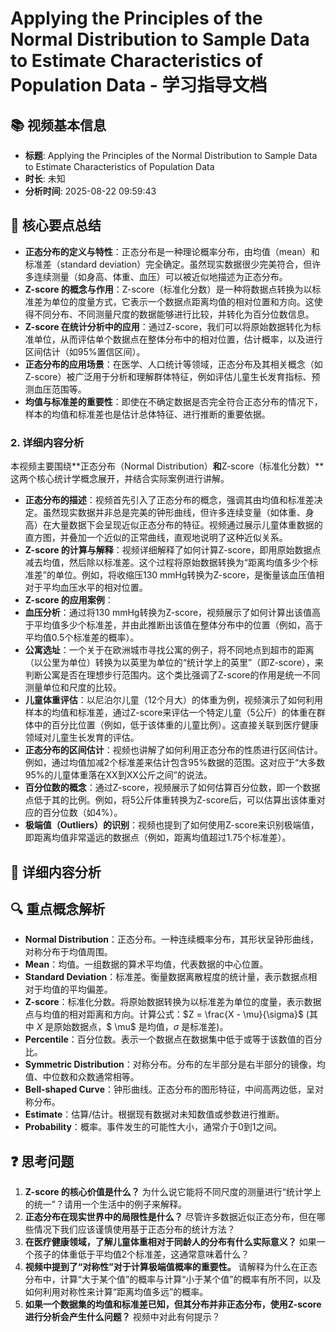 
# Applying the Principles of the Normal Distribution to Sample Data to Estimate Characteristics of Population Data - 学习指导文档

## 📚 视频基本信息
- **标题**: Applying the Principles of the Normal Distribution to Sample Data to Estimate Characteristics of Population Data
- **时长**: 未知
- **分析时间**: 2025-08-22 09:59:43

## 🎯 核心要点总结
*   **正态分布的定义与特性**：正态分布是一种理论概率分布，由均值（mean）和标准差（standard deviation）完全确定。虽然现实数据很少完美符合，但许多连续测量（如身高、体重、血压）可以被近似地描述为正态分布。
*   **Z-score 的概念与作用**：Z-score（标准化分数）是一种将数据点转换为以标准差为单位的度量方式，它表示一个数据点距离均值的相对位置和方向。这使得不同分布、不同测量尺度的数据能够进行比较，并转化为百分位数信息。
*   **Z-score 在统计分析中的应用**：通过Z-score，我们可以将原始数据转化为标准单位，从而评估单个数据点在整体分布中的相对位置，估计概率，以及进行区间估计（如95%置信区间）。
*   **正态分布的应用场景**：在医学、人口统计等领域，正态分布及其相关概念（如Z-score）被广泛用于分析和理解群体特征，例如评估儿童生长发育指标、预测血压范围等。
*   **均值与标准差的重要性**：即使在不确定数据是否完全符合正态分布的情况下，样本的均值和标准差也是估计总体特征、进行推断的重要依据。
### 2. 详细内容分析
本视频主要围绕**正态分布（Normal Distribution）**和**Z-score（标准化分数）**这两个核心统计学概念展开，并结合实际案例进行讲解。
*   **正态分布的描述**：视频首先引入了正态分布的概念，强调其由均值和标准差决定。虽然现实数据并非总是完美的钟形曲线，但许多连续变量（如体重、身高）在大量数据下会呈现近似正态分布的特征。视频通过展示儿童体重数据的直方图，并叠加一个近似的正常曲线，直观地说明了这种近似关系。
*   **Z-score 的计算与解释**：视频详细解释了如何计算Z-score，即用原始数据点减去均值，然后除以标准差。这个过程将原始数据转换为“距离均值多少个标准差”的单位。例如，将收缩压130 mmHg转换为Z-score，是衡量该血压值相对于平均血压水平的相对位置。
*   **Z-score 的应用案例**：
*   **血压分析**：通过将130 mmHg转换为Z-score，视频展示了如何计算出该值高于平均值多少个标准差，并由此推断出该值在整体分布中的位置（例如，高于平均值0.5个标准差的概率）。
*   **公寓选址**：一个关于在欧洲城市寻找公寓的例子，将不同地点到超市的距离（以公里为单位）转换为以英里为单位的“统计学上的英里”（即Z-score），来判断公寓是否在理想步行范围内。这个类比强调了Z-score的作用是统一不同测量单位和尺度的比较。
*   **儿童体重评估**：以尼泊尔儿童（12个月大）的体重为例，视频演示了如何利用样本的均值和标准差，通过Z-score来评估一个特定儿童（5公斤）的体重在群体中的百分比位置（例如，低于该体重的儿童比例）。这直接关联到医疗健康领域对儿童生长发育的评估。
*   **正态分布的区间估计**：视频也讲解了如何利用正态分布的性质进行区间估计。例如，通过均值加减2个标准差来估计包含95%数据的范围。这对应于“大多数95%的儿童体重落在XX到XX公斤之间”的说法。
*   **百分位数的概念**：通过Z-score，视频展示了如何估算百分位数，即一个数据点低于其的比例。例如，将5公斤体重转换为Z-score后，可以估算出该体重对应的百分位数（如4%）。
*   **极端值（Outliers）的识别**：视频也提到了如何使用Z-score来识别极端值，即距离均值非常遥远的数据点（例如，距离均值超过1.75个标准差）。

## 📖 详细内容分析


## 🔍 重点概念解析
*   **Normal Distribution**：正态分布。一种连续概率分布，其形状呈钟形曲线，对称分布于均值周围。
*   **Mean**：均值。一组数据的算术平均值，代表数据的中心位置。
*   **Standard Deviation**：标准差。衡量数据离散程度的统计量，表示数据点相对于均值的平均偏差。
*   **Z-score**：标准化分数。将原始数据转换为以标准差为单位的度量，表示数据点与均值的相对距离和方向。计算公式：$Z = \frac{X - \mu}{\sigma}$ (其中 $X$ 是原始数据点，$ \mu$ 是均值，$\sigma$ 是标准差)。
*   **Percentile**：百分位数。表示一个数据点在数据集中低于或等于该数值的百分比。
*   **Symmetric Distribution**：对称分布。分布的左半部分是右半部分的镜像，均值、中位数和众数通常相等。
*   **Bell-shaped Curve**：钟形曲线。正态分布的图形特征，中间高两边低，呈对称分布。
*   **Estimate**：估算/估计。根据现有数据对未知数值或参数进行推断。
*   **Probability**：概率。事件发生的可能性大小，通常介于0到1之间。

## ❓ 思考问题
1.  **Z-score 的核心价值是什么？** 为什么说它能将不同尺度的测量进行“统计学上的统一”？请用一个生活中的例子来解释。
2.  **正态分布在现实世界中的局限性是什么？** 尽管许多数据近似正态分布，但在哪些情况下我们应该谨慎使用基于正态分布的统计方法？
3.  **在医疗健康领域，了解儿童体重相对于同龄人的分布有什么实际意义？** 如果一个孩子的体重低于平均值2个标准差，这通常意味着什么？
4.  **视频中提到了“对称性”对于计算极端值概率的重要性。** 请解释为什么在正态分布中，计算“大于某个值”的概率与计算“小于某个值”的概率有所不同，以及如何利用对称性来计算“距离均值多远”的概率。
5.  **如果一个数据集的均值和标准差已知，但其分布并非正态分布，使用Z-score进行分析会产生什么问题？** 视频中对此有何提示？


